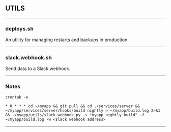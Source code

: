 ## UTILS
___
### deploys.sh

An utility for managing restarts and backups in production.
___

### slack.webhook.sh

Send data to a Slack webhook.
___
### Notes

`crontab -e`

```
* 0 * * * cd ~/myapp && git pull && cd ./services/server && ~/myapp/services/server/hooks/build nightly > ~/myapp/build.log 2>&1 && ~/myapp/utils/slack.webhook.py -s "myapp nightly build" -f ~/myapp/build.log -w <slack webhook address>
```
___